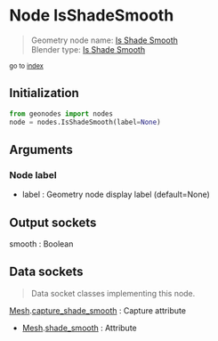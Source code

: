 
# Node IsShadeSmooth

> Geometry node name: [Is Shade Smooth](https://docs.blender.org/manual/en/latest/modeling/geometry_nodes/material/is_shade_smooth.html)<br>
  Blender type: [Is Shade Smooth](https://docs.blender.org/api/current/bpy.types.GeometryNodeInputShadeSmooth.html)
  
<sub>go to [index](/docs/index.md)</sub>

## Initialization

```python
from geonodes import nodes
node = nodes.IsShadeSmooth(label=None)
```



## Arguments


### Node label

- label : Geometry node display label (default=None)

## Output sockets

smooth : Boolean

## Data sockets

> Data socket classes implementing this node.
  
[Mesh](/docs/sockets/Mesh.md).[capture_shade_smooth](/docs/sockets/Mesh.md#capture_shade_smooth) : Capture attribute
- [Mesh](/docs/sockets/Mesh.md).[shade_smooth](/docs/sockets/Mesh.md#shade_smooth) : Attribute
  
